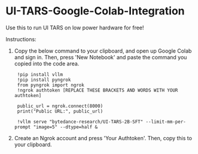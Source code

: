 # UI-TARS-Google-Colab-Integration
Use this to run UI TARS on low power hardware for free!

Instructions:
1. Copy the below command to your clipboard, and open up Google Colab and sign in. Then, press 'New Notebook' and paste the command you copied into the code area.
   ```
    !pip install vllm
    !pip install pyngrok
    from pyngrok import ngrok
    !ngrok authtoken [REPLACE THESE BRACKETS AND WORDS WITH YOUR authtoken]
    
    public_url = ngrok.connect(8000)
    print("Public URL:", public_url)
    
    !vllm serve "bytedance-research/UI-TARS-2B-SFT" --limit-mm-per-prompt "image=5" --dtype=half &
   ```

3. Create an Ngrok account and press 'Your Authtoken'. Then, copy this to your clipboard.
